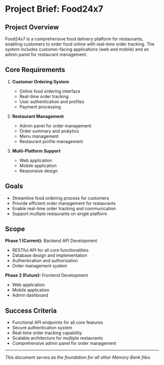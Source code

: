 # Project Brief: Food24x7

## Project Overview
Food24x7 is a comprehensive food delivery platform for restaurants, enabling customers to order food online with real-time order tracking. The system includes customer-facing applications (web and mobile) and an admin panel for restaurant management.

## Core Requirements
1. **Customer Ordering System**
   - Online food ordering interface
   - Real-time order tracking
   - User authentication and profiles
   - Payment processing

2. **Restaurant Management**
   - Admin panel for order management
   - Order summary and analytics
   - Menu management
   - Restaurant profile management

3. **Multi-Platform Support**
   - Web application
   - Mobile application
   - Responsive design

## Goals
- Streamline food ordering process for customers
- Provide efficient order management for restaurants
- Enable real-time order tracking and communication
- Support multiple restaurants on single platform

## Scope
**Phase 1 (Current):** Backend API Development
- RESTful API for all core functionalities
- Database design and implementation
- Authentication and authorization
- Order management system

**Phase 2 (Future):** Frontend Development
- Web application
- Mobile application
- Admin dashboard

## Success Criteria
- Functional API endpoints for all core features
- Secure authentication system
- Real-time order tracking capability
- Scalable architecture for multiple restaurants
- Comprehensive admin panel for order management

---
*This document serves as the foundation for all other Memory Bank files.*
